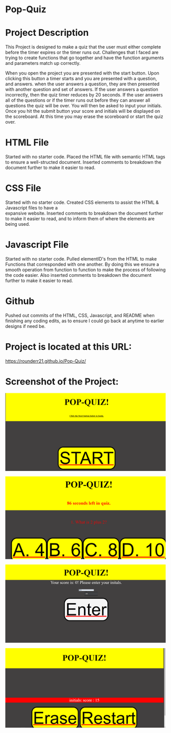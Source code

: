 # Pop-Quiz

# Project Description
This Project is designed to make a quiz that the user must either complete before the timer expires or the timer runs out. Challenges that I faced are trying to create functions that go together and have the function arguments and parameters match up correctly.

When you open the project you are presented with the start button. Upon clicking this button a timer starts and you are presented with a question, and answers. when the user answers a question, they are then presented with another question and set of answers. If the user answers a question incorrectly, then the quiz timer reduces by 20 seconds. If the user answers all of the questions or if the timer runs out before they can answer all questions the quiz will be over. You will then be asked to input your initials. Once you hit the submit button your score and initials will be displayed on the scoreboard. At this time you may erase the scoreboard or start the quiz over.

# HTML File
Started with no starter code. Placed the HTML file with semantic HTML tags to ensure a well-structed document. Inserted comments to breakdown the document further to make it easier to read.

# CSS File
Started with no starter code. Created CSS elements to assist the HTML & Javascript files to have a  
expansive website. Inserted comments to breakdown the document further to make it easier to read, and to inform them of where the elements are being used.

# Javascript File
Started with no starter code. Pulled elementID's from the HTML to make Functions that corresponded with one another. By doing this we ensure a smooth operation from function to function to make the process of following the code easier. Also inserted comments to breakdown the document further to make it easier to read.

# Github
Pushed out commits of the HTML, CSS, Javascript, and README when finishing any coding edits, as to ensure I could go back at anytime to earlier designs if need be.

# Project is located at this URL:
https://rounderr21.github.io/Pop-Quiz/

# Screenshot of the Project:

![Alt text](/Assets/Images/Screenshot%20(94).png "Inital page of Project")

![Alt text](/Assets/Images/Screenshot%20(92).png "Question asked to user and answers available to click.")

![Alt text](/Assets/Images/Screenshot%20(93).png "Score of the Quiz, Submitting Initials.")

![Alt text](/Assets/Images/Screenshot%20(95).png "Scoreboard, With erase and restart buttons.")